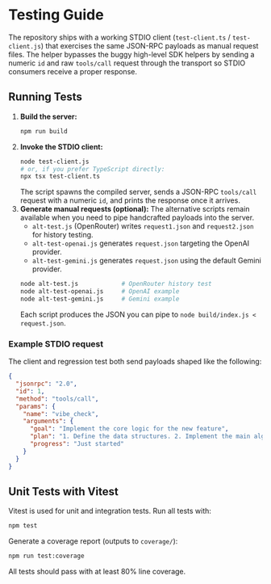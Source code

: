 # Testing Guide

The repository ships with a working STDIO client (`test-client.ts` / `test-client.js`) that exercises the same JSON-RPC payloads as manual request files. The helper bypasses the buggy high-level SDK helpers by sending a numeric `id` and raw `tools/call` request through the transport so STDIO consumers receive a proper response.

## Running Tests

1.  **Build the server:**
    ```bash
    npm run build
    ```
2.  **Invoke the STDIO client:**
    ```bash
    node test-client.js
    # or, if you prefer TypeScript directly:
    npx tsx test-client.ts
    ```
    The script spawns the compiled server, sends a JSON-RPC `tools/call` request with a numeric `id`, and prints the response once it arrives.
3.  **Generate manual requests (optional):**
    The alternative scripts remain available when you need to pipe handcrafted payloads into the server.
    - `alt-test.js` (OpenRouter) writes `request1.json` and `request2.json` for history testing.
    - `alt-test-openai.js` generates `request.json` targeting the OpenAI provider.
    - `alt-test-gemini.js` generates `request.json` using the default Gemini provider.
    ```bash
    node alt-test.js            # OpenRouter history test
    node alt-test-openai.js     # OpenAI example
    node alt-test-gemini.js     # Gemini example
    ```
    Each script produces the JSON you can pipe to `node build/index.js < request.json`.

### Example STDIO request

The client and regression test both send payloads shaped like the following:

```json
{
  "jsonrpc": "2.0",
  "id": 1,
  "method": "tools/call",
  "params": {
    "name": "vibe_check",
    "arguments": {
      "goal": "Implement the core logic for the new feature",
      "plan": "1. Define the data structures. 2. Implement the main algorithm. 3. Add error handling.",
      "progress": "Just started"
    }
  }
}
```

## Unit Tests with Vitest

Vitest is used for unit and integration tests. Run all tests with:
```bash
npm test
```
Generate a coverage report (outputs to `coverage/`):
```bash
npm run test:coverage
```
All tests should pass with at least 80% line coverage.
